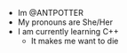 - Im @ANTPOTTER
- My pronouns are She/Her
- I am currently learning C++
  - It makes me want to die

